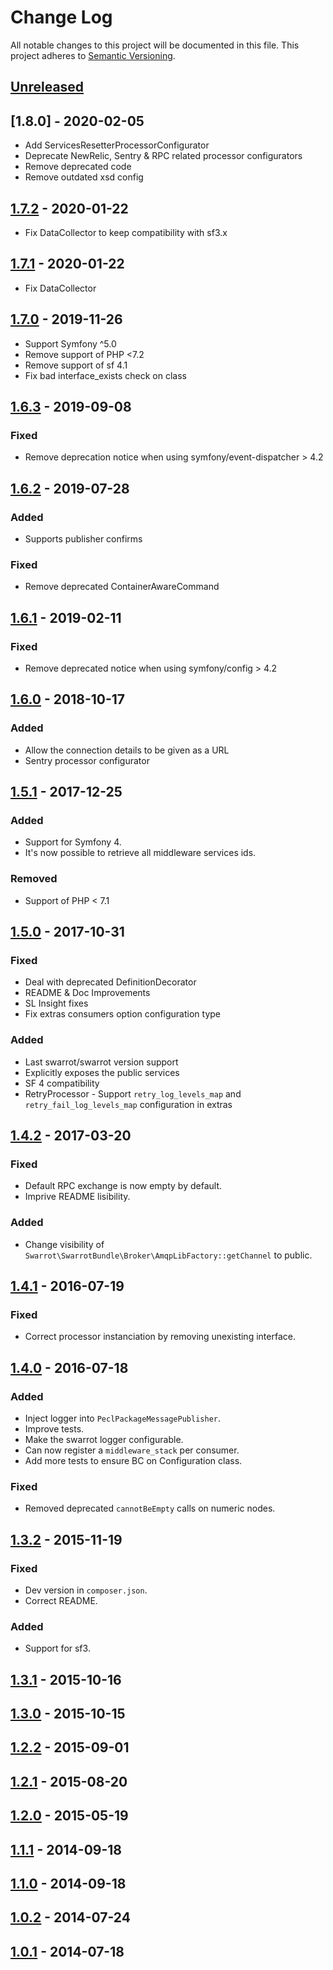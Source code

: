 # Change Log

All notable changes to this project will be documented in this file.
This project adheres to [Semantic Versioning](http://semver.org/).

## [Unreleased]

## [1.8.0] - 2020-02-05

- Add ServicesResetterProcessorConfigurator
- Deprecate NewRelic, Sentry & RPC related processor configurators
- Remove deprecated code
- Remove outdated xsd config

## [1.7.2] - 2020-01-22

- Fix DataCollector to keep compatibility with sf3.x

## [1.7.1] - 2020-01-22

- Fix DataCollector

## [1.7.0] - 2019-11-26

- Support Symfony ^5.0
- Remove support of PHP <7.2
- Remove support of sf 4.1
- Fix bad interface_exists check on class

## [1.6.3] - 2019-09-08

### Fixed

- Remove deprecation notice when using symfony/event-dispatcher > 4.2

## [1.6.2] - 2019-07-28

### Added

- Supports publisher confirms

### Fixed

- Remove deprecated ContainerAwareCommand

## [1.6.1] - 2019-02-11

### Fixed

- Remove deprecated notice when using symfony/config > 4.2

## [1.6.0] - 2018-10-17

### Added

- Allow the connection details to be given as a URL
- Sentry processor configurator

## [1.5.1] - 2017-12-25

### Added

- Support for Symfony 4.
- It's now possible to retrieve all middleware services ids.

### Removed

- Support of PHP < 7.1

## [1.5.0] - 2017-10-31

### Fixed

- Deal with deprecated DefinitionDecorator
- README & Doc Improvements
- SL Insight fixes
- Fix extras consumers option configuration type

### Added

- Last swarrot/swarrot version support
- Explicitly exposes the public services
- SF 4 compatibility
- RetryProcessor - Support `retry_log_levels_map` and `retry_fail_log_levels_map` configuration in extras

## [1.4.2] - 2017-03-20

### Fixed

- Default RPC exchange is now empty by default.
- Imprive README lisibility.

### Added

* Change visibility of `Swarrot\SwarrotBundle\Broker\AmqpLibFactory::getChannel` to public.

## [1.4.1] - 2016-07-19

### Fixed

- Correct processor instanciation by removing unexisting interface.

## [1.4.0] - 2016-07-18

### Added

- Inject logger into `PeclPackageMessagePublisher`.
- Improve tests.
- Make the swarrot logger configurable.
- Can now register a `middleware_stack` per consumer.
- Add more tests to ensure BC on Configuration class.

### Fixed

- Removed deprecated `cannotBeEmpty` calls on numeric nodes.

## [1.3.2] - 2015-11-19

### Fixed

- Dev version in `composer.json`.
- Correct README.

### Added

- Support for sf3.

## [1.3.1] - 2015-10-16

## [1.3.0] - 2015-10-15

## [1.2.2] - 2015-09-01

## [1.2.1] - 2015-08-20

## [1.2.0] - 2015-05-19

## [1.1.1] - 2014-09-18

## [1.1.0] - 2014-09-18

## [1.0.2] - 2014-07-24

## [1.0.1] - 2014-07-18

[Unreleased]: https://github.com/swarrot/SwarrotBundle/compare/v1.7.2...HEAD
[1.7.2]: https://github.com/swarrot/SwarrotBundle/compare/v1.7.1...v1.7.2
[1.7.1]: https://github.com/swarrot/SwarrotBundle/compare/v1.7.0...v1.7.1
[1.7.0]: https://github.com/swarrot/SwarrotBundle/compare/v1.6.3...v1.7.0
[1.6.3]: https://github.com/swarrot/SwarrotBundle/compare/v1.6.2...v1.6.3
[1.6.2]: https://github.com/swarrot/SwarrotBundle/compare/v1.6.1...v1.6.2
[1.6.1]: https://github.com/swarrot/SwarrotBundle/compare/v1.6.0...v1.6.1
[1.6.0]: https://github.com/swarrot/SwarrotBundle/compare/v1.5.1...v1.6.0
[1.5.1]: https://github.com/swarrot/SwarrotBundle/compare/v1.5.0...v1.5.1
[1.5.0]: https://github.com/swarrot/SwarrotBundle/compare/v1.4.2...v1.5.0
[1.4.2]: https://github.com/swarrot/SwarrotBundle/compare/v1.4.1...v1.4.2
[1.4.1]: https://github.com/swarrot/SwarrotBundle/compare/v1.4.0...v1.4.1
[1.4.0]: https://github.com/swarrot/SwarrotBundle/compare/v1.3.2...v1.4.0
[1.3.2]: https://github.com/swarrot/SwarrotBundle/compare/v1.3.1...v1.3.2
[1.3.1]: https://github.com/swarrot/SwarrotBundle/compare/v1.3.0...v1.3.1
[1.3.0]: https://github.com/swarrot/SwarrotBundle/compare/v1.2.2...v1.3.0
[1.2.2]: https://github.com/swarrot/SwarrotBundle/compare/v1.2.1...v1.2.2
[1.2.1]: https://github.com/swarrot/SwarrotBundle/compare/v1.2.0...v1.2.1
[1.2.0]: https://github.com/swarrot/SwarrotBundle/compare/v1.1.1...v1.2.0
[1.1.1]: https://github.com/swarrot/SwarrotBundle/compare/v1.1.0...v1.1.1
[1.1.0]: https://github.com/swarrot/SwarrotBundle/compare/v1.0.2...v1.1.0
[1.0.2]: https://github.com/swarrot/SwarrotBundle/compare/v1.0.1...v1.0.2
[1.0.1]: https://github.com/swarrot/SwarrotBundle/compare/v1.0.0...v1.0.1
